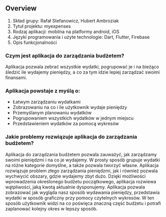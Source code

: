 ## Overview

1. Skład grupy: Rafał Stefanowicz, Hubert Ambroziak
2. Tytuł projektu: myexpenses
3. Rodzaj aplikacji: mobilna na platformy android, iOS
4. Języki programowania i użyte technologie: Dart, Flutter, Firebase
5. Opis funkcjonalności

### Czym jest aplikacja do zarządzania budżetem?

Aplikacja pozwala zebrać wszystkie wydatki, pogrupować je i na bieżąco śledzić ile wydajemy pieniędzy, a co za tym idzie lepiej zarządzać swoimi finansami. 

### Aplikacja powstaje z myślą o:

- Łatwym zarządzaniu wydatkami
- Zobrazowaniu na co i ile użytkownik wydaje pieniędzy
- Przemyślanym planowaniu wydatków
- Pogrupowaniem wszystkich wydatków w jednym miejscu
- Przedstawieniem wydatków za pomocą wykresów

### Jakie problemy rozwiązuje aplikacja do zarządzania budżetem?

Aplikacja do zarządzania budżetem pozwala zauważyć, jak zarządzamy swoimi pieniędzmi i na co je wydajemy. W prosty sposób grupuje wydatki na różne kategorie domyślne, a także pozwala tworzyć własne. Aplikacja rozwiązuje problem złego zarządzania pieniędzmi, jak i również pozwala wychwycić obszary, gdzie wydajemy zbyt dużo. Dzięki możliwości wprowadzenia określonego budżetu początkowego, aplikacja rozwiewa wątpliwości, jaką kwotą aktualnie dysponujemy. 
Aplikacja pozwala zobrazować jak wygląda nasz sposób wydawania pieniędzy, przedstawia wydatki w sposób graficzny przy pomocy czytelnych wykresów. W ten sposób użytkownik widzi na co poświęca znaczną część budżetu i potrafi zaplanować kolejny okres w lepszy sposób.
